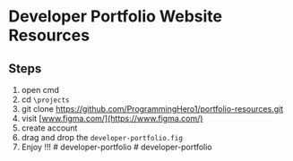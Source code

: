 # Developer Portfolio Website Resources
## Steps
1. open cmd
2. cd `\projects`
3. git clone https://github.com/ProgrammingHero1/portfolio-resources.git
4. visit [www.figma.com/](https://www.figma.com/)
5. create account
6. drag and drop the `developer-portfolio.fig`
7. Enjoy !!! 
#   d e v e l o p e r - p o r t f o l i o  
 #   d e v e l o p e r - p o r t f o l i o  
 